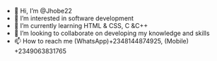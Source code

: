 - 👋 Hi, I’m @Jhobe22
- 👀 I’m interested in software development
- 🌱 I’m currently learning HTML & CSS, C &C++
- 💞️ I’m looking to collaborate on developing my knowledge and skills
- 📫 How to reach me (WhatsApp)+2348144874925, (Mobile) +2349063831765

<!---
Jhobe22/Jhobe22 is a ✨ special ✨ repository because its `README.md` (this file) appears on your GitHub profile.
You can click the Preview link to take a look at your changes.
--->
